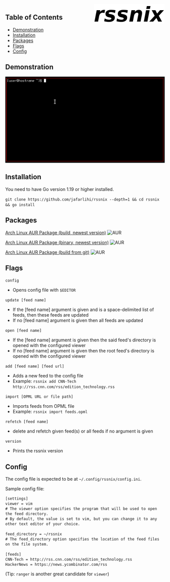 <img align="right" src="https://github.com/jafarlihi/file-hosting/blob/master/rssnix-logo.png?raw=true">

## Table of Contents

* [Demonstration](#demonstration)
* [Installation](#installation)
* [Packages](#packages)
* [Flags](#flags)
* [Config](#config)

## Demonstration

![Demo](https://github.com/jafarlihi/file-hosting/blob/3613fb4d60f0fc64ce77d8c56279bcd6bdf769a3/rssnix-demo2.gif?raw=true)

## Installation

You need to have Go version 1.19 or higher installed.

`git clone https://github.com/jafarlihi/rssnix --depth=1 && cd rssnix && go install`

## Packages

<a href="https://aur.archlinux.org/packages/rssnix">Arch Linux AUR Package (build, newest version)</a> <img src="https://img.shields.io/aur/version/rssnix?color=green" alt="AUR"> 

<a href="https://aur.archlinux.org/packages/rssnix-bin">Arch Linux AUR Package (binary, newest version)</a> <img src="https://img.shields.io/aur/version/rssnix-bin?color=green" alt="AUR"> 

<a href="https://aur.archlinux.org/packages/rssnix-git">Arch Linux AUR Package (build from git)</a> <img src="https://img.shields.io/aur/version/rssnix-git?color=green" alt="AUR"> 

## Flags

`config`
- Opens config file with `$EDITOR`

`update [feed name]`
- If the [feed name] argument is given and is a space-delimited list of feeds, then these feeds are updated
- If no [feed name] argument is given then all feeds are updated

`open [feed name]`
- If the [feed name] argument is given then the said feed's directory is opened with the configured viewer
- If no [feed name] argument is given then the root feed's directory is opened with the configured viewer

`add [feed name] [feed url]`
- Adds a new feed to the config file
- Example: `rssnix add CNN-Tech http://rss.cnn.com/rss/edition_technology.rss`

`import [OPML URL or file path]`
- Imports feeds from OPML file
- Example: `rssnix import feeds.opml`

`refetch [feed name]`
- delete and refetch given feed(s) or all feeds if no argument is given

`version`
- Prints the rssnix version

## Config

The config file is expected to be at `~/.config/rssnix/config.ini`.

Sample config file:

```
[settings]
viewer = vim
# The viewer option specifies the program that will be used to open the feed directory.
# By default, the value is set to vim, but you can change it to any other text editor of your choice.

feed_directory = ~/rssnix
# The feed_directory option specifies the location of the feed files on the file system.

[feeds]
CNN-Tech = http://rss.cnn.com/rss/edition_technology.rss
HackerNews = https://news.ycombinator.com/rss
```
(Tip: `ranger` is another great candidate for `viewer`)
